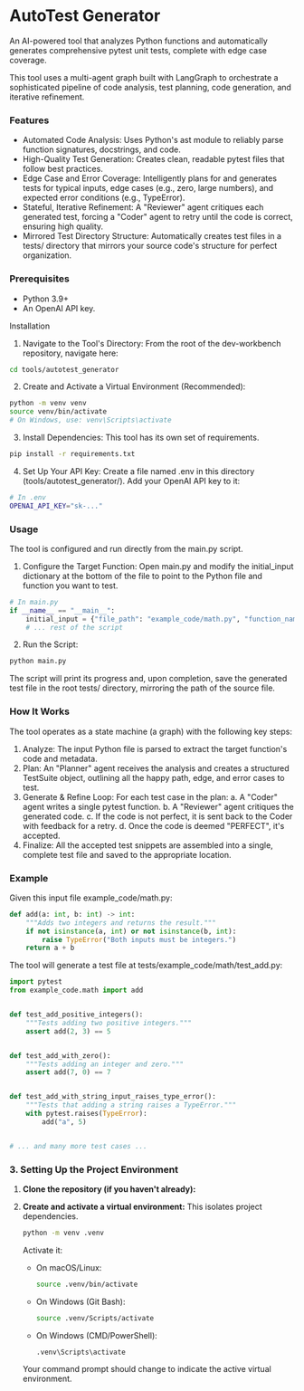 # AutoTest Generator
An AI-powered tool that analyzes Python functions and automatically generates comprehensive pytest unit tests, complete with edge case coverage.

This tool uses a multi-agent graph built with LangGraph to orchestrate a sophisticated pipeline of code analysis, test planning, code generation, and iterative refinement.

### Features
* Automated Code Analysis: Uses Python's ast module to reliably parse function signatures, docstrings, and code.
* High-Quality Test Generation: Creates clean, readable pytest files that follow best practices.
* Edge Case and Error Coverage: Intelligently plans for and generates tests for typical inputs, edge cases (e.g., zero, large numbers), and expected error conditions (e.g., TypeError).
* Stateful, Iterative Refinement: A "Reviewer" agent critiques each generated test, forcing a "Coder" agent to retry until the code is correct, ensuring high quality.
* Mirrored Test Directory Structure: Automatically creates test files in a tests/ directory that mirrors your source code's structure for perfect organization.

### Prerequisites
* Python 3.9+
* An OpenAI API key.

Installation
1. Navigate to the Tool's Directory:
From the root of the dev-workbench repository, navigate here:
```bash
cd tools/autotest_generator
```

2. Create and Activate a Virtual Environment (Recommended):
```bash
python -m venv venv
source venv/bin/activate
# On Windows, use: venv\Scripts\activate
```

3. Install Dependencies:
This tool has its own set of requirements.
```bash
pip install -r requirements.txt
```

4. Set Up Your API Key:
Create a file named .env in this directory (tools/autotest_generator/). Add your OpenAI API key to it:
```bash
# In .env
OPENAI_API_KEY="sk-..."
```
### Usage
The tool is configured and run directly from the main.py script.
1. Configure the Target Function:
Open main.py and modify the initial_input dictionary at the bottom of the file to point to the Python file and function you want to test.
```python
# In main.py
if __name__ == "__main__":
    initial_input = {"file_path": "example_code/math.py", "function_name": "add"}
    # ... rest of the script
```
2. Run the Script:
```bash
python main.py
```

The script will print its progress and, upon completion, save the generated test file in the root tests/ directory, mirroring the path of the source file.

### How It Works
The tool operates as a state machine (a graph) with the following key steps:
1. Analyze: The input Python file is parsed to extract the target function's code and metadata.
2. Plan: An "Planner" agent receives the analysis and creates a structured TestSuite object, outlining all the happy path, edge, and error cases to test.
3. Generate & Refine Loop: For each test case in the plan:
a. A "Coder" agent writes a single pytest function.
b. A "Reviewer" agent critiques the generated code.
c. If the code is not perfect, it is sent back to the Coder with feedback for a retry.
d. Once the code is deemed "PERFECT", it's accepted.
4. Finalize: All the accepted test snippets are assembled into a single, complete test file and saved to the appropriate location.

### Example
Given this input file example_code/math.py:
```python
def add(a: int, b: int) -> int:
    """Adds two integers and returns the result."""
    if not isinstance(a, int) or not isinstance(b, int):
        raise TypeError("Both inputs must be integers.")
    return a + b
```

The tool will generate a test file at tests/example_code/math/test_add.py:

```python
import pytest
from example_code.math import add


def test_add_positive_integers():
    """Tests adding two positive integers."""
    assert add(2, 3) == 5


def test_add_with_zero():
    """Tests adding an integer and zero."""
    assert add(7, 0) == 7


def test_add_with_string_input_raises_type_error():
    """Tests that adding a string raises a TypeError."""
    with pytest.raises(TypeError):
        add("a", 5)


# ... and many more test cases ...
```


### 3. Setting Up the Project Environment

1.  **Clone the repository (if you haven't already):**

2.  **Create and activate a virtual environment:**
    This isolates project dependencies.
    ```bash
    python -m venv .venv
    ```
    Activate it:
    *   On macOS/Linux:
        ```bash
        source .venv/bin/activate
        ```
    *   On Windows (Git Bash):
        ```bash
        source .venv/Scripts/activate
        ```
    *   On Windows (CMD/PowerShell):
        ```bash
        .venv\Scripts\activate
        ```
    Your command prompt should change to indicate the active virtual environment.
